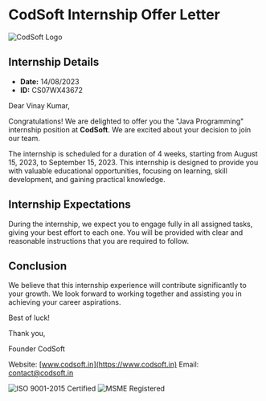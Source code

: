 # CodSoft Internship Offer Letter

![CodSoft Logo](https://www.codsoft.in/logo.png)

## Internship Details

- **Date:** 14/08/2023
- **ID:** CS07WX43672

Dear Vinay Kumar,

Congratulations! We are delighted to offer you the "Java Programming" internship position at **CodSoft**. We are excited about your decision to join our team.

The internship is scheduled for a duration of 4 weeks, starting from August 15, 2023, to September 15, 2023. This internship is designed to provide you with valuable educational opportunities, focusing on learning, skill development, and gaining practical knowledge.

## Internship Expectations

During the internship, we expect you to engage fully in all assigned tasks, giving your best effort to each one. You will be provided with clear and reasonable instructions that you are required to follow.

## Conclusion

We believe that this internship experience will contribute significantly to your growth. We look forward to working together and assisting you in achieving your career aspirations.

Best of luck!

Thank you,

Founder
CodSoft

Website: [www.codsoft.in](https://www.codsoft.in)
Email: contact@codsoft.in

![ISO 9001-2015 Certified](https://www.codsoft.in/iso-certified.png)
![MSME Registered](https://www.codsoft.in/msme-registered.png)

